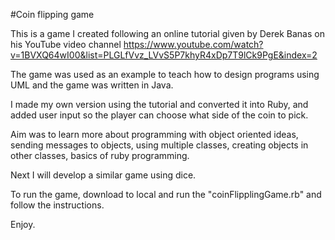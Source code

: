 #Coin flipping game

This is a game I created following an online tutorial given by Derek Banas on his YouTube video channel
https://www.youtube.com/watch?v=1BVXQ64wI00&list=PLGLfVvz_LVvS5P7khyR4xDp7T9lCk9PgE&index=2

The game was used as an example to teach how to design programs using UML and the game was written in Java.

I made my own version using the tutorial and converted it into Ruby, and added user input so the player can choose what side of the coin
to pick. 

Aim was to learn more about programming with object oriented ideas, sending messages to objects, using multiple classes, creating objects
in other classes, basics of ruby programming.

Next I will develop a similar game using dice.

To run the game, download to local and run the "coinFlipplingGame.rb" and follow the instructions.

Enjoy.
